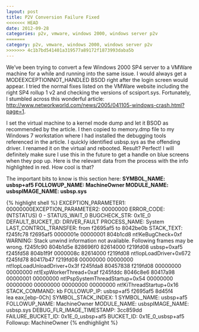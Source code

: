```yaml
---
layout: post
title: P2V Conversion Failure Fixed
<<<<<<< HEAD
date: 2012-09-28
categories: p2v, vmware, windows 2000, windows server p2v
=======
category: p2v, vmware, windows 2000, windows server p2v
>>>>>>> 4c1b7bd541401a319577a89172f1873993daba5b
---
```


We’ve been trying to convert a few Windows 2000 SP4 server to a VMWare machine for a while and running into the same issue.  I would always get a MODEEXCEPTIONNOT_HANDLED BSOD right after the login screen would appear.  I tried the normal fixes listed on the VMWare website including the right SP4 rollup 1 v2 and checking the versions of scsiport.sys.  Fortunately, I stumbled across this wonderful article: <http://www.networkworld.com/news/2005/041105-windows-crash.html?page=1>.

I set the virtual machine to a kernel mode dump and let it BSOD as recommended by the article.  I then copied to memory.dmp file to my Windows 7 workstation where I had installed the debugging tools referenced in the article.  I quickly identified usbsp.sys as the offending driver.  I renamed it on the virtual and rebooted.  Result?  Perfect!  I will definitely make sure I use this in the future to get a handle on blue screens when they pop up. Here is the relevant data from the process with the info highlighted in red.   How cool is that?

The important bits to know is this section here: **SYMBOL_NAME:  usbsp+af5 FOLLOWUP_NAME:  MachineOwner MODULE_NAME: usbspIMAGE_NAME:  usbsp.sys**

{% highlight shell %}
EXCEPTION_PARAMETER1:  00000000EXCEPTION_PARAMETER2:  00000000 ERROR_CODE: (NTSTATUS) 0 - STATUS_WAIT_0 BUGCHECK_STR:  0x1E_0
DEFAULT_BUCKET_ID:  DRIVER_FAULT PROCESS_NAME:  System LAST_CONTROL_TRANSFER:  from f2695af5 to 8042be0b STACK_TEXT: f245fc78
f2695af5 0000001e 00000001 804b1cd8 nt!KeBugCheck+0xf WARNING: Stack unwind information not available. Following frames may be
wrong. f245fc90 804b1d5e 828696f0 82614000 f219fd08 usbsp+0xaf5 f245fd58 804b1f9f 0000008c 82614000 f219fd08
nt!IopLoadDriver+0x672 f245fd78 80417b47 f219fd08 00000000 00000000 nt!IopLoadUnloadDriver+0x3f f245fda8 80457838 f219fd08
00000000 00000000 nt!ExpWorkerThread+0xaf f245fddc 8046c8e6 80417a98 00000001 00000000 nt!PspSystemThreadStartup+0x54 00000000
00000000 00000000 00000000 00000000 nt!KiThreadStartup+0x16 STACK_COMMAND:  kb FOLLOWUP_IP: usbsp+af5 f2695af5 8d45f4         
lea     eax,[ebp-0Ch] SYMBOL_STACK_INDEX:  1 SYMBOL_NAME:  usbsp+af5 FOLLOWUP_NAME:  MachineOwner MODULE_NAME:
usbspIMAGE_NAME:  usbsp.sys DEBUG_FLR_IMAGE_TIMESTAMP:  3cc859dd FAILURE_BUCKET_ID:  0x1E_0_usbsp+af5 BUCKET_ID:
0x1E_0_usbsp+af5 Followup: MachineOwner
{% endhighlight %}
